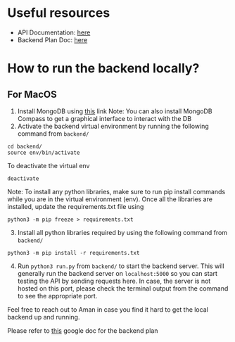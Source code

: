 # Useful resources
- API Documentation: [here](https://documenter.getpostman.com/view/18831621/UVRGF4Pi)
- Backend Plan Doc: [here](https://docs.google.com/document/d/1xH0LKhaQSp-aiNjJPbK_I6Zl_LmEJh32MQlc6zEkXpk/edit)
# How to run the backend locally?

## For MacOS

1. Install MongoDB using [this](https://docs.mongodb.com/manual/installation/) link
Note: You can also install MongoDB Compass to get a graphical interface to interact with the DB
2. Activate the backend virtual environment by running the following command from `backend/`
```
cd backend/
source env/bin/activate
```

To deactivate the virtual env
```
deactivate
```

Note: 
To install any python libraries, make sure to run pip install commands while you are in the virtual environment (env). 
Once all the libraries are installed, update the requirements.txt file using
```
python3 -m pip freeze > requirements.txt
```

3. Install all python libraries required by using the following command from `backend/`
```
python3 -m pip install -r requirements.txt
```

4. Run `python3 run.py` from `backend/` to start the backend server. This will generally run the backend server on `localhost:5000` so you can start testing the API by sending requests here. In case, the server is not hosted on this port, please check the terminal output from the command to see the appropriate port.

Feel free to reach out to Aman in case you find it hard to get the local backend up and running. 

Please refer to [this](https://docs.google.com/document/d/1xH0LKhaQSp-aiNjJPbK_I6Zl_LmEJh32MQlc6zEkXpk/edit?usp=sharing) google doc for the backend plan



